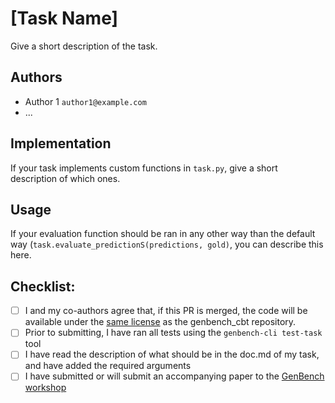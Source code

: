 # [Task Name]

Give a short description of the task.

## Authors
- Author 1 `author1@example.com`
- ...

## Implementation

If your task implements custom functions in `task.py`, give a short description
of which ones.

## Usage

If your evaluation function should be ran in any other way than the default way
(`task.evaluate_predictionS(predictions, gold)`, you can describe this here.

## Checklist:

- [ ] I and my co-authors agree that, if this PR is merged, the code will be available under the [same license](LICENSE) as the genbench_cbt repository.
- [ ] Prior to submitting, I have ran all tests using the `genbench-cli test-task` tool
- [ ] I have read the description of what should be in the doc.md of my task, and have added the required arguments
- [ ] I have submitted or will submit an accompanying paper to the [GenBench workshop](https://genbench.org/workshop/)
